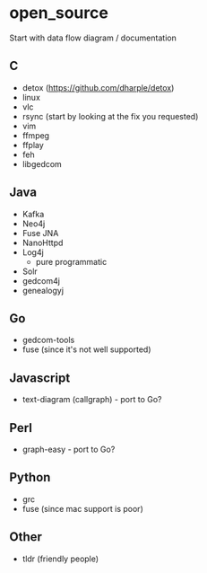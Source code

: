 # open_source

Start with data flow diagram / documentation

## C

* detox (https://github.com/dharple/detox)
* linux
* vlc
* rsync (start by looking at the fix you requested)
* vim
* ffmpeg
* ffplay
* feh
* libgedcom

## Java

* Kafka
* Neo4j
* Fuse JNA
* NanoHttpd
* Log4j
   * pure programmatic
 * Solr
 * gedcom4j
 * genealogyj

## Go
* gedcom-tools
* fuse (since it's not well supported)

## Javascript
* text-diagram (callgraph) - port to Go?

## Perl
* graph-easy - port to Go?

## Python
* grc
* fuse (since mac support is poor)

## Other
* tldr (friendly people)
